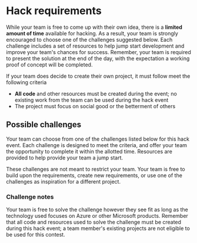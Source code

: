 # Hack requirements

While your team is free to come up with their own idea, there is a **limited amount of time** available for hacking. As a result, your team is strongly encouraged to choose one of the challenges suggested below. Each challenge includes a set of resources to help jump start development and improve your team's chances for success. Remember, your team is required to present the solution at the end of the day, with the expectation a working proof of concept will be completed.

If your team does decide to create their own project, it must follow meet the following criteria

- **All code** and other resources must be created during the event; no existing work from the team can be used during the hack event
- The project must focus on social good or the betterment of others

## Possible challenges

Your team can choose from one of the challenges listed below for this hack event. Each challenge is designed to meet the criteria, and offer your team the opportunity to complete it within the allotted time. Resources are provided to help provide your team a jump start.

These challenges are not meant to restrict your team. Your team is free to build upon the requirements, create new requirements, or use one of the challenges as inspiration for a different project.

### Challenge notes

Your team is free to solve the challenge however they see fit as long as the technology used focuses on Azure or other Microsoft products. Remember that all code and resources used to solve the challenge must be created during this hack event; a team member's existing projects are not eligible to be used for this contest.
